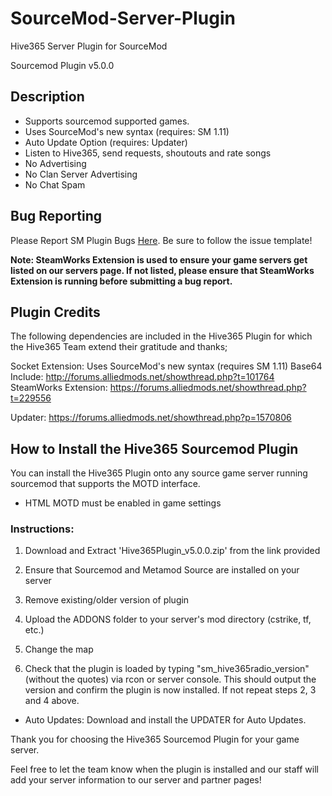 SourceMod-Server-Plugin
=======================

Hive365 Server Plugin for SourceMod

Sourcemod Plugin v5.0.0
## Description
* Supports sourcemod supported games.
* Uses SourceMod's new syntax (requires: SM 1.11)
* Auto Update Option (requires: Updater)
* Listen to Hive365, send requests, shoutouts and rate songs
* No Advertising
* No Clan Server Advertising
* No Chat Spam

## Bug Reporting

Please Report SM Plugin Bugs [Here](https://github.com/hive365/SourceMod-Server-Plugin/issues). Be sure to follow the issue template!

**Note: SteamWorks Extension is used to ensure your game servers get listed on our servers page. If not listed, please ensure that SteamWorks Extension is running before submitting a bug report.**

## Plugin Credits

The following dependencies are included in the Hive365 Plugin for which the Hive365 Team extend their gratitude and thanks;

Socket Extension:
Uses SourceMod's new syntax (requires SM 1.11)
Base64 Include: http://forums.alliedmods.net/showthread.php?t=101764
SteamWorks Extension: https://forums.alliedmods.net/showthread.php?t=229556

Updater: https://forums.alliedmods.net/showthread.php?p=1570806

## How to Install the Hive365 Sourcemod Plugin

You can install the Hive365 Plugin onto any source game server running sourcemod that supports the MOTD interface.

* HTML MOTD must be enabled in game settings

### Instructions:

1) Download and Extract 'Hive365Plugin_v5.0.0.zip' from the link provided

2) Ensure that Sourcemod and Metamod Source are installed on your server

3) Remove existing/older version of plugin

4) Upload the ADDONS folder to your server's mod directory (cstrike, tf, etc.)

5) Change the map

6) Check that the plugin is loaded by typing "sm_hive365radio_version" (without the quotes) via rcon or server console. This should output the version and confirm the plugin is now installed. If not repeat steps 2, 3 and 4 above.

* Auto Updates: Download and install the UPDATER for Auto Updates.

Thank you for choosing the Hive365 Sourcemod Plugin for your game server.

Feel free to let the team know when the plugin is installed and our staff will add your server information to our server and partner pages!
